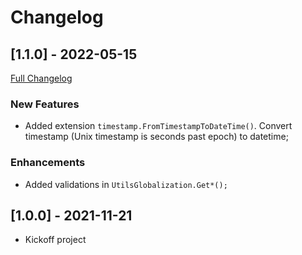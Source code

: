 # Changelog




## [1.1.0] - 2022-05-15
[Full Changelog](https://github.com/TechNobre/PowerUtils.Globalization/compare/v1.0.0...v1.1.0)


### New Features

- Added extension `timestamp.FromTimestampToDateTime()`. Convert timestamp (Unix timestamp is seconds past epoch) to datetime;


### Enhancements

- Added validations in `UtilsGlobalization.Get*();`




## [1.0.0] - 2021-11-21

- Kickoff project